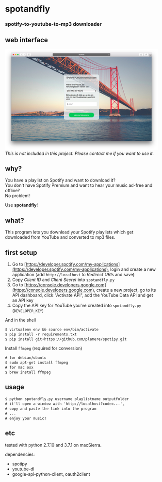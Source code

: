 # spotandfly

### spotify-to-youtube-to-mp3 downloader

## web interface

![Spotify Downloader Web Interface](screenshot.png)
*This is not included in this project. Please contact me if you want to use it.*

## why?

You have a playlist on Spotify and want to download it?  
You don't have Spotify Premium and want to hear your music ad-free and offline?  
No problem!

Use **spotandfly**!  

## what?

This program lets you download your Spotify playlists which get downloaded from YouTube and converted to mp3 files.

## first setup

1. Go to [https://developer.spotify.com/my-applications](https://developer.spotify.com/my-applications), login and create a new application (add `http://localhost` to *Redirect URIs* and save)
2. Copy *Client ID* and *Client Secret* into `spotandfly.py`
3. Go to [https://console.developers.google.com](https://console.developers.google.com), create a new project, go to its API dashboard, click "Activate API", add the YouTube Data API and get an API key
4. Copy the API key for YouTube you've created into `spotandfly.py` (`DEVELOPER_KEY`)

And in the shell

    $ virtualenv env && source env/bin/activate
    $ pip install -r requirements.txt
    $ pip install git+https://github.com/plamere/spotipy.git

Install `ffmpeg` (required for conversion)

    # for debian/ubuntu
    $ sudo apt-get install ffmpeg
    # for mac osx
    $ brew install ffmpeg

## usage

    $ python spotandfly.py username playlistname outputfolder
    # it'll open a window with 'http://localhost?code=...',
    # copy and paste the link into the program
    # ...
    # enjoy your music!

## etc

tested with python 2.7.10 and 3.7.1 on macSierra.  

dependencies:

- spotipy
- youtube-dl
- google-api-python-client, oauth2client
